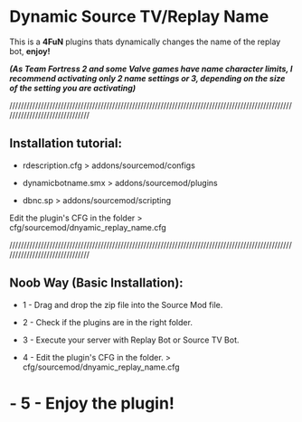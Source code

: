 # Dynamic Source TV/Replay Name
This is a **4FuN** plugins thats dynamically changes the name of the replay bot, **enjoy!**

***(As Team Fortress 2 and some Valve games have name character limits, I recommend activating only 2 name settings or 3, depending on the size of the setting you are activating)***

///////////////////////////////////////////////////////////////////////////////////////////////////////////////////////////////

## Installation tutorial:

- rdescription.cfg > addons/sourcemod/configs

- dynamicbotname.smx > addons/sourcemod/plugins

- dbnc.sp > addons/sourcemod/scripting


Edit the plugin's CFG in the folder > cfg/sourcemod/dnyamic_replay_name.cfg

///////////////////////////////////////////////////////////////////////////////////////////////////////////////////////////////

## Noob Way (Basic Installation):

- 1 - Drag and drop the zip file into the Source Mod file.

- 2 - Check if the plugins are in the right folder.

- 3 - Execute your server with Replay Bot or Source TV Bot.

- 4 - Edit the plugin's CFG in the folder. > cfg/sourcemod/dnyamic_replay_name.cfg

# - **5 - Enjoy the plugin!**

